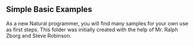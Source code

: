 ## Simple Basic Examples

As a new Natural programmer, you will find many samples for your own use as first steps.
This folder was initially created with the help of Mr. Ralph Zborg and Steve Robinson.
